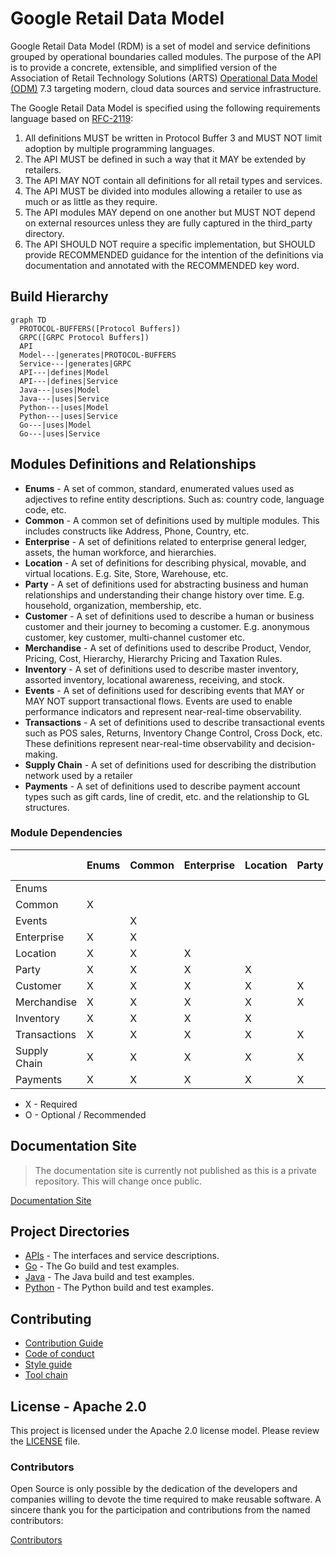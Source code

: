 # Google Retail Data Model

Google Retail Data Model (RDM) is a set of model and service definitions grouped
by operational boundaries called modules. The purpose of the API is to 
provide a concrete, extensible, and simplified version of the Association 
of Retail Technology Solutions (ARTS) [Operational Data Model (ODM)](https://www.omg.org/retail-depository/arts-odm-73/) 
7.3 targeting modern, cloud data sources and service infrastructure.

The Google Retail Data Model is specified using the following requirements
language based on [RFC-2119](https://datatracker.ietf.org/doc/html/rfc2119):

1. All definitions MUST be written in Protocol Buffer 3 and MUST NOT limit adoption by multiple programming languages.
2. The API MUST be defined in such a way that it MAY be extended by retailers.
3. The API MAY NOT contain all definitions for all retail types and services.
4. The API MUST be divided into modules allowing a retailer to use as much or as little as they require.
5. The API modules MAY depend on one another but MUST NOT depend on external resources unless they are fully captured in the third_party directory.
6. The API SHOULD NOT require a specific implementation, but SHOULD provide RECOMMENDED guidance for the intention of the definitions via documentation and annotated with the RECOMMENDED key word.

## Build Hierarchy
```mermaid
graph TD
  PROTOCOL-BUFFERS([Protocol Buffers])
  GRPC([GRPC Protocol Buffers])
  API
  Model---|generates|PROTOCOL-BUFFERS
  Service---|generates|GRPC
  API---|defines|Model
  API---|defines|Service
  Java---|uses|Model
  Java---|uses|Service
  Python---|uses|Model
  Python---|uses|Service
  Go---|uses|Model
  Go---|uses|Service
```

## Modules Definitions and Relationships

* **Enums** - A set of common, standard, enumerated values used as adjectives to
  refine entity descriptions. Such as: country code, language code, etc.
* **Common** - A common set of definitions used by multiple modules. This includes
  constructs like Address, Phone, Country, etc.
* **Enterprise** - A set of definitions related to enterprise general ledger,
  assets, the human workforce, and hierarchies.
* **Location** - A set of definitions for describing physical, movable, and virtual
  locations. E.g. Site, Store, Warehouse, etc.
* **Party** - A set of definitions used for abstracting business and human
  relationships and understanding their change history over time. E.g.
  household, organization, membership, etc.
* **Customer** - A set of definitions used to describe a human or business customer
  and their journey to becoming a customer. E.g. anonymous customer,
  key customer, multi-channel customer etc.
* **Merchandise** - A set of definitions used to describe Product, Vendor, Pricing,
  Cost, Hierarchy, Hierarchy Pricing and Taxation Rules.
* **Inventory** - A set of definitions used to describe master inventory, assorted
  inventory, locational awareness, receiving, and stock.
* **Events** - A set of definitions used for describing events that MAY or MAY NOT
  support transactional flows. Events are used to enable performance indicators
  and represent near-real-time observability.
* **Transactions** - A set of definitions used to describe transactional events
  such as POS sales, Returns, Inventory Change Control, Cross Dock, etc.
  These definitions represent near-real-time observability and decision-making.
* **Supply Chain** - A set of definitions used for describing the distribution
  network used by a retailer
* **Payments** - A set of definitions used to describe payment account types such as
  gift cards, line of credit, etc. and the relationship to GL structures.

### Module Dependencies
|              | Enums | Common | Enterprise | Location | Party | Customer | Merchandise | Inventory | Events | Transactions | Supply Chain | Payments |
|--------------|-------|--------|------------|----------|-------|----------|-------------|-----------|--------|--------------|--------------|----------|
| Enums        |       |        |            |          |       |          |             |           |        |              |              |          |   
| Common       | X     |        |            |          |       |          |             |           |        |              |              |          |
| Events       |       | X      |            |          |       |          |             |           |        |              |              |          |
| Enterprise   | X     | X      |            |          |       |          |             |           | O      | X            |              |          |
| Location     | X     | X      | X          |          |       |          |             |           | O      |              |              |          |
| Party        | X     | X      | X          | X        |       |          |             |           | O      | X            |              |          |
| Customer     | X     | X      | X          | X        | X     |          |             |           | O      | X            |              |          |
| Merchandise  | X     | X      | X          | X        | X     |          |             |           | O      | X            |              |          |
| Inventory    | X     | X      | X          | X        |       |          | X           |           | O      | X            |              |          |
| Transactions | X     | X      | X          | X        | X     |          | X           |           | O      |              |              |          |
| Supply Chain | X     | X      | X          | X        | X     |          | X           | X         | O      | X            |              |          |
| Payments     | X     | X      | X          | X        | X     |          |             |           | O      |              |              |          |

* X - Required
* O - Optional / Recommended

## Documentation Site

> The documentation site is currently not published as this is a private repository.
> This will change once public.

[Documentation Site](https://GoogleCloudPlatform.github.io/retail-data-model/)

## Project Directories

* [APIs](api/README.md) - The interfaces and service descriptions.
* [Go](go/README.md) - The Go build and test examples.
* [Java](java/README.md) - The Java build and test examples.
* [Python](python/README.md) - The Python build and test examples.

## Contributing

* [Contribution Guide](docs/content/en/contributing/_index.md)
* [Code of conduct](docs/content/en/contributing/code_of_conduct.md)
* [Style guide](docs/content/en/contributing/code_style_guide.md)
* [Tool chain](docs/content/en/toolchain/tools.md)

## License - Apache 2.0

This project is licensed under the Apache 2.0 license model. Please review
the [LICENSE](LICENSE) file.

### Contributors

Open Source is only possible by the dedication of the developers and companies
willing to devote the time required to make reusable software. A sincere
thank you for the participation and contributions from the named contributors:

[Contributors](docs/content/en/contributing/contributors.md)




